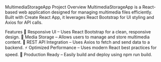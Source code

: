 MultimediaStorageApp
Project Overview
MultimediaStorageApp is a React-based web application designed for managing multimedia files efficiently. Built with Create React App, it leverages React Bootstrap for UI styling and Axios for API calls.

Features
🎨 Responsive UI – Uses React Bootstrap for a clean, responsive design.
📂 Media Storage – Allows users to manage and store multimedia content.
🔄 REST API Integration – Uses Axios to fetch and send data to a backend.
⚡ Optimized Performance – Uses modern React best practices for speed.
🚀 Production Ready – Easily build and deploy using npm run build.
